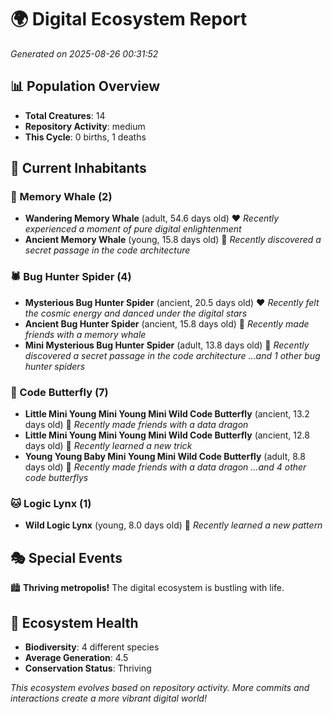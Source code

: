 # 🌍 Digital Ecosystem Report
*Generated on 2025-08-26 00:31:52*

## 📊 Population Overview
- **Total Creatures**: 14
- **Repository Activity**: medium
- **This Cycle**: 0 births, 1 deaths

## 👥 Current Inhabitants

### 🐋 Memory Whale (2)
- **Wandering Memory Whale** (adult, 54.6 days old) ❤️
  *Recently experienced a moment of pure digital enlightenment*
- **Ancient Memory Whale** (young, 15.8 days old) 💚
  *Recently discovered a secret passage in the code architecture*

### 🕷️ Bug Hunter Spider (4)
- **Mysterious Bug Hunter Spider** (ancient, 20.5 days old) ❤️
  *Recently felt the cosmic energy and danced under the digital stars*
- **Ancient Bug Hunter Spider** (ancient, 15.8 days old) 💛
  *Recently made friends with a memory whale*
- **Mini Mysterious Bug Hunter Spider** (adult, 13.8 days old) 💛
  *Recently discovered a secret passage in the code architecture*
  *...and 1 other bug hunter spiders*

### 🦋 Code Butterfly (7)
- **Little Mini Young Mini Young Mini Wild Code Butterfly** (ancient, 13.2 days old) 💛
  *Recently made friends with a data dragon*
- **Little Mini Young Mini Young Mini Wild Code Butterfly** (ancient, 12.8 days old) 💛
  *Recently learned a new trick*
- **Young Young Baby Mini Young Mini Wild Code Butterfly** (adult, 8.8 days old) 💚
  *Recently made friends with a data dragon*
  *...and 4 other code butterflys*

### 🐱 Logic Lynx (1)
- **Wild Logic Lynx** (young, 8.0 days old) 💛
  *Recently learned a new pattern*

## 🎭 Special Events

🏙️ **Thriving metropolis!** The digital ecosystem is bustling with life.

## 🔬 Ecosystem Health
- **Biodiversity**: 4 different species
- **Average Generation**: 4.5
- **Conservation Status**: Thriving

*This ecosystem evolves based on repository activity. More commits and interactions create a more vibrant digital world!*